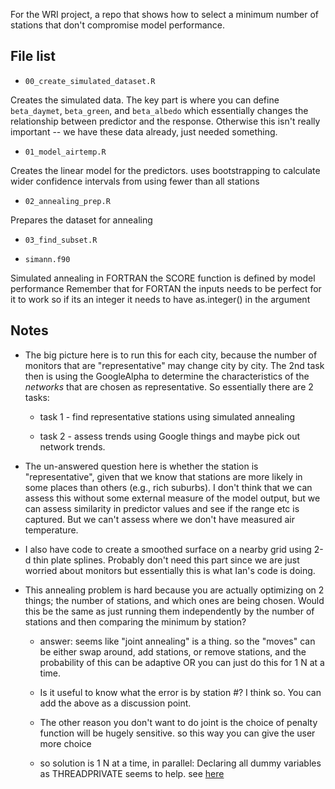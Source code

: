 For the WRI project, a repo that shows how to select a minimum number of stations
that don't compromise model performance.

## File list

* `00_create_simulated_dataset.R`

Creates the simulated data. The key part is where you can define `beta_daymet`, 
`beta_green`, and `beta_albedo` which essentially 
changes the relationship between predictor and the response. Otherwise this
isn't really important -- we have these data already, just needed something.

* `01_model_airtemp.R`

Creates the linear model for the predictors. uses bootstrapping to calculate
wider confidence intervals from using fewer than all stations

* `02_annealing_prep.R`

Prepares the dataset for annealing

* `03_find_subset.R`



* `simann.f90`

Simulated annealing in FORTRAN
the SCORE function is defined by model performance 
Remember that for FORTAN the inputs needs to be perfect for it to work
so if its an integer it needs to have as.integer() in the argument


## Notes

* The big picture here is to run this for each city, because the number of 
monitors that are "representative" may change city by city. The 2nd task then
is using the GoogleAlpha to determine the characteristics of the _networks_ that
are chosen as representative. So essentially there are 2 tasks: 
  
  * task 1 - find representative stations using simulated annealing
  
  * task 2 - assess trends using Google things and maybe pick out network trends.

* The un-answered question here is whether the station is "representative", given
that we know that stations are more likely in some places than others (e.g., 
rich suburbs). I don't think that we can assess this without some external measure
of the model output, but we can assess similarity in predictor values and see
if the range etc is captured. But we can't assess where we don't have measured
air temperature.

* I also have code to create a smoothed surface on a nearby grid using 2-d thin plate splines.
Probably don't need this part since we are just worried about monitors but essentially 
this is what Ian's code is doing.

* This annealing problem is hard because you are actually optimizing on 2 things;
  the number of stations, and which ones are being chosen. 
  Would this be the same as just running them independently by the number of stations
  and then comparing the minimum by station?

  * answer: seems like "joint annealing" is a thing. so the "moves" can be either
  swap around, add stations, or remove stations, and the probability of this can be adaptive
  OR you can just do this for 1 N at a time. 
  
  * Is it useful to know what the error is by station #? I think so. You can add the 
above as a discussion point.  

  * The other reason  you don't want to do joint is the choice of penalty function
  will be hugely sensitive. so this way you can give the user more choice

  * so solution is 1 N at a time, in parallel: Declaring all dummy variables as 
  THREADPRIVATE seems to help. see [here](https://stackoverflow.com/questions/39196532/calling-subroutine-in-parallel-environment)
